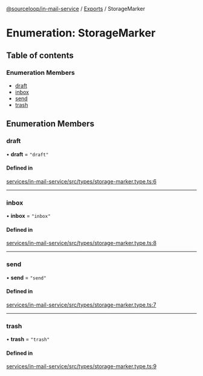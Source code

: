 [@sourceloop/in-mail-service](../README.md) / [Exports](../modules.md) / StorageMarker

# Enumeration: StorageMarker

## Table of contents

### Enumeration Members

- [draft](StorageMarker.md#draft)
- [inbox](StorageMarker.md#inbox)
- [send](StorageMarker.md#send)
- [trash](StorageMarker.md#trash)

## Enumeration Members

### draft

• **draft** = ``"draft"``

#### Defined in

[services/in-mail-service/src/types/storage-marker.type.ts:6](https://github.com/sourcefuse/loopback4-microservice-catalog/blob/d35fdb3f0/services/in-mail-service/src/types/storage-marker.type.ts#L6)

___

### inbox

• **inbox** = ``"inbox"``

#### Defined in

[services/in-mail-service/src/types/storage-marker.type.ts:8](https://github.com/sourcefuse/loopback4-microservice-catalog/blob/d35fdb3f0/services/in-mail-service/src/types/storage-marker.type.ts#L8)

___

### send

• **send** = ``"send"``

#### Defined in

[services/in-mail-service/src/types/storage-marker.type.ts:7](https://github.com/sourcefuse/loopback4-microservice-catalog/blob/d35fdb3f0/services/in-mail-service/src/types/storage-marker.type.ts#L7)

___

### trash

• **trash** = ``"trash"``

#### Defined in

[services/in-mail-service/src/types/storage-marker.type.ts:9](https://github.com/sourcefuse/loopback4-microservice-catalog/blob/d35fdb3f0/services/in-mail-service/src/types/storage-marker.type.ts#L9)
